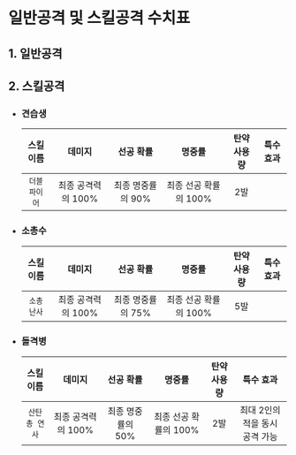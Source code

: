 # 일반공격 및 스킬공격 수치표

## 1. 일반공격

## 2. 스킬공격
* ### 견습생
    | 스킬 이름 | 데미지 | 선공 확률 | 명중률 | 탄약 사용량 | 특수 효과 |
    | :---: | :---: | :---: | :---: | :---: | :---: |
    | `더블파이어` | 최종 공격력의 100% | 최종 명중률의 90% | 최종 선공 확률의 100% | 2발 | |
    
* ### 소총수
    | 스킬 이름 | 데미지 | 선공 확률 | 명중률 | 탄약 사용량 | 특수 효과 |
    | :---: | :---: | :---: | :---: | :---: | :---: |
    | `소총 난사` | 최종 공격력의 100% | 최종 명중률의 75% | 최종 선공 확률의 100% | 5발 | |
    
* ### 돌격병
    | 스킬 이름 | 데미지 | 선공 확률 | 명중률 | 탄약 사용량 | 특수 효과 |
    | :---: | :---: | :---: | :---: | :---: | :---: |
    | `산탄총 연사` | 최종 공격력의 100% | 최종 명중률의 50% | 최종 선공 확률의 100% | 2발 | 최대 2인의 적을 동시 공격 가능 |
